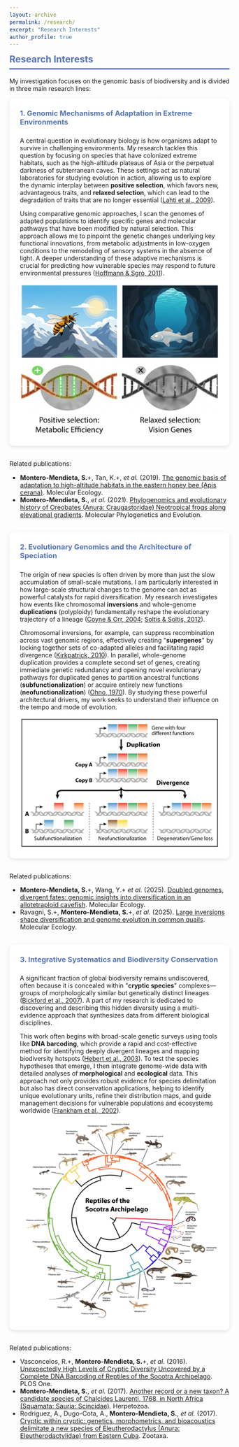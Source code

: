 ```yaml
---
layout: archive
permalink: /research/
excerpt: "Research Interests"
author_profile: true
---
```


<style>
.topic-box {
  background: white;
  border-radius: 10px;
  box-shadow: 0 3px 10px rgba(0,0,0,0.1);
  padding: 1.5rem;
  margin-bottom: 2rem;
}
.topic-box h3 {
  color: #5474B8;
  margin-top: 0;
  padding-bottom: 0.5rem;
}
.small-text {
  font-size: 0.9rem;
}
.grid-container {
  display: grid;
  grid-template-columns: repeat(auto-fit, minmax(200px, 1fr));
  gap: 1rem;
  margin: 1rem 0 0rem 0;
}
.grid-container img {
  width: 100%;
  height: auto;
  border-radius: 8px;
  max-width: 100%; /* important for mobile */
}
@media (max-width: 500px) {
  .grid-container {
    grid-template-columns: 1fr;
  }
}
</style>

<div class="section-card">
  <h2 style="color: #5474B8; border-bottom: 3px solid #5474B8; padding-bottom: 0.5rem; margin-top: 0.5rem;">Research Interests</h2>
  <p>My investigation focuses on the genomic basis of biodiversity and is divided in three main research lines:</p>

  <div class="topic-box">
    <h3>1. Genomic Mechanisms of Adaptation in Extreme Environments</h3>
    <p>A central question in evolutionary biology is how organisms adapt to survive in challenging environments. My research tackles this question by focusing on species that have colonized extreme habitats, such as the high-altitude plateaus of Asia or the perpetual darkness of subterranean caves. These settings act as natural laboratories for studying evolution in action, allowing us to explore the dynamic interplay between <strong>positive selection</strong>, which favors new, advantageous traits, and <strong>relaxed selection</strong>, which can lead to the degradation of traits that are no longer essential (<a href="https://pubmed.ncbi.nlm.nih.gov/19500875/" target="_blank">Lahti et al., 2009</a>).</p>
    <p>Using comparative genomic approaches, I scan the genomes of adapted populations to identify specific genes and molecular pathways that have been modified by natural selection. This approach allows me to pinpoint the genetic changes underlying key functional innovations, from metabolic adjustments in low-oxygen conditions to the remodeling of sensory systems in the absence of light. A deeper understanding of these adaptive mechanisms is crucial for predicting how vulnerable species may respond to future environmental pressures (<a href="https://pubmed.ncbi.nlm.nih.gov/21350480/" target="_blank">Hoffmann & Sgrò, 2011</a>).</p>
  <div class="grid-container">
  <img src="/images/research/extreme_adaptation.jpg" alt="extreme_adaptation">
  </div>    
</div>
    <div class="small-text">
    <p>Related publications:</p>
    <ul>
      <li><b>Montero-Mendieta, S.</b>+, Tan, K.+, <i>et al.</i> (2019). <a href="https://onlinelibrary.wiley.com/doi/10.1111/mec.14986" target="_blank">The genomic basis of adaptation to high-altitude habitats in the eastern honey bee (Apis cerana)</a>. Molecular Ecology.</li>
      <li><strong>Montero-Mendieta, S.</strong>, <i>et al.</i> (2021). <a href="https://doi.org/10.1016/j.ympev.2021.107167" target="_blank">Phylogenomics and evolutionary history of Oreobates (Anura: Craugastoridae) Neotropical frogs along elevational gradients</a>. Molecular Phylogenetics and Evolution.</li>
    </ul>
    </div>

  <br>

  <div class="topic-box">
    <h3>2. Evolutionary Genomics and the Architecture of Speciation</h3>
    <p>The origin of new species is often driven by more than just the slow accumulation of small-scale mutations. I am particularly interested in how large-scale structural changes to the genome can act as powerful catalysts for rapid diversification. My research investigates how events like chromosomal <strong>inversions</strong> and whole-genome <strong>duplications</strong> (polyploidy) fundamentally reshape the evolutionary trajectory of a lineage (<a href="https://global.oup.com/academic/product/speciation-9780878930890?cc=hk&lang=en&" target="_blank">Coyne & Orr, 2004</a>; <a href="https://link.springer.com/book/10.1007/978-3-642-31442-1" target="_blank">Soltis & Soltis, 2012</a>).</p>
    <p>Chromosomal inversions, for example, can suppress recombination across vast genomic regions, effectively creating "<strong>supergenes</strong>" by locking together sets of co-adapted alleles and facilitating rapid divergence (<a href="https://pubmed.ncbi.nlm.nih.gov/20927412/" target="_blank">Kirkpatrick, 2010</a>). In parallel, whole-genome duplication provides a complete second set of genes, creating immediate genetic redundancy and opening novel evolutionary pathways for duplicated genes to partition ancestral functions (<strong>subfunctionalization</strong>) or acquire entirely new functions (<strong>neofunctionalization</strong>) (<a href="https://link.springer.com/book/10.1007/978-3-642-86659-3" target="_blank">Ohno, 1970</a>). By studying these powerful architectural drivers, my work seeks to understand their influence on the tempo and mode of evolution.</p>
    <div class="grid-container">
      <img src="/images/research/evolution_fate_duplicate_genes.jpg" alt="evolution_fate_duplicate_genes">
    </div> 
</div>
    <div class="small-text">
    <p>Related publications:</p>
    <ul>
      <li><strong>Montero-Mendieta, S.</strong>+, Wang, Y.+ <i>et al.</i> (2025). <a href="https://doi.org/10.1111/mec.70118" target="_blank">Doubled genomes, divergent fates: genomic insights into diversification in an allotetraploid cavefish</a>. Molecular Ecology.</li>
      <li>Ravagni, S.+, <strong>Montero-Mendieta, S.</strong>+, <i>et al.</i> (2025). <a href="https://doi.org/10.1111/mec.17740" target="_blank">Large inversions shape diversification and genome evolution in common quails</a>. Molecular Ecology.</li>
    </ul>
    </div>

<br>

  <div class="topic-box">
    <h3>3. Integrative Systematics and Biodiversity Conservation</h3>
    <p>A significant fraction of global biodiversity remains undiscovered, often because it is concealed within "<strong>cryptic species</strong>" complexes—groups of morphologically similar but genetically distinct lineages (<a href="https://pubmed.ncbi.nlm.nih.gov/17129636/" target="_blank">Bickford et al., 2007</a>). A part of my research is dedicated to discovering and describing this hidden diversity using a multi-evidence approach that synthesizes data from different biological disciplines.</p>
    <p>This work often begins with broad-scale genetic surveys using tools like <strong>DNA barcoding</strong>, which provide a rapid and cost-effective method for identifying deeply divergent lineages and mapping biodiversity hotspots (<a href="https://pubmed.ncbi.nlm.nih.gov/12614582/" target="_blank">Hebert et al., 2003</a>). To test the species hypotheses that emerge, I then integrate genome-wide data with detailed analyses of <strong>morphological</strong> and <strong>ecological</strong> data. This approach not only provides robust evidence for species delimitation but also has direct conservation applications, helping to identify unique evolutionary units, refine their distribution maps, and guide management decisions for vulnerable populations and ecosystems worldwide (<a href="https://www.cambridge.org/highereducation/books/introduction-to-conservation-genetics/696B4E558C93F7FBF9C33D6358EA7425#overview" target="_blank">Frankham et al., 2002</a>).</p>
    <div class="grid-container">
      <img src="/images/research/phylogeny_socotra_reptiles.jpg" alt="phylogeny_socotra_reptiles">
    </div> 
</div>
  <div class="small-text">
    <p>Related publications:</p>
    <ul>
      <li>Vasconcelos, R.+, <strong>Montero-Mendieta, S.</strong>+, <i>et al.</i> (2016). <a href="https://doi.org/10.1371/journal.pone.0149985" target="_blank">Unexpectedly High Levels of Cryptic Diversity Uncovered by a Complete DNA Barcoding of Reptiles of the Socotra Archipelago</a>. PLOS One.</li>
      <li><strong>Montero-Mendieta, S.</strong>, <i>et al.</i> (2017). <a href="https://www.zobodat.at/publikation_articles.php?id=307038" target="_blank">Another record or a new taxon? A candidate species of Chalcides Laurenti, 1768, in North Africa (Squamata: Sauria: Scincidae)</a>. Herpetozoa.</li>
      <li>Rodriguez, A., Dugo-Cota, A., <strong>Montero-Mendieta, S.</strong>, <i>et al.</i> (2017). <a href="https://doi.org/10.11646/zootaxa.4221.5.1" target="_blank">Cryptic within cryptic: genetics, morphometrics, and bioacoustics delimitate a new species of Eleutherodactylus (Anura: Eleutherodactylidae) from Eastern Cuba</a>. Zootaxa.</li>
    </ul>
  </div>
  
</div>
